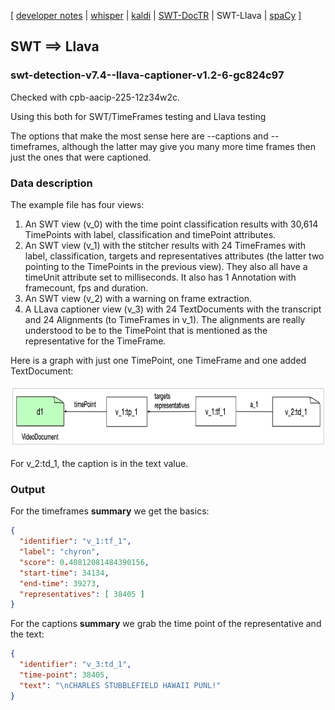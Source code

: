 [ [developer notes](../developer-notes.md)
| [whisper](whisper.md)
| [kaldi](kaldi.md)
| [SWT-DocTR](swt-doctr.md)
| SWT-Llava
| [spaCy](spacy.md)
]


## SWT ⟹ Llava


### swt-detection-v7.4--llava-captioner-v1.2-6-gc824c97

Checked with cpb-aacip-225-12z34w2c.

Using this both for SWT/TimeFrames testing and Llava testing

The options that make the most sense here are --captions and --timeframes, although the latter may give you many more time frames then just the ones that were captioned.


### Data description

The example file has four views: 

1. An SWT view (v\_0) with the time point classification results with 30,614 TimePoints with label, classification and timePoint attributes.
2. An SWT view (v\_1) with the stitcher results with 24 TimeFrames with label, classification, targets and representatives attributes (the latter two pointing to the  TimePoints in the previous view). They also all have a timeUnit attribute set to milliseconds. It also has 1 Annotation with framecount, fps and duration.
2. An SWT view (v\_2) with a warning on frame extraction.
3. A LLava captioner view (v\_3) with 24 TextDocuments with the transcript and 24 Alignments (to TimeFrames in v_1). The alignments are really understood to be to the TimePoint that is mentioned as the representative for the TimeFrame.

Here is a graph with just one TimePoint, one TimeFrame and one added TextDocument:

<img src="images/swt-llava.png" height=100>

For v_2:td\_1, the caption is in the text value.


### Output

For the timeframes **summary** we get the basics:

```json
{
  "identifier": "v_1:tf_1",
  "label": "chyron",
  "score": 0.40812081484390156,
  "start-time": 34134,
  "end-time": 39273,
  "representatives": [ 38405 ]
}
```
     
For the captions **summary** we grab the time point of the representative and the text:

```json
{
  "identifier": "v_3:td_1",
  "time-point": 38405,
  "text": "\nCHARLES STUBBLEFIELD HAWAII PUNL!"
}
```

